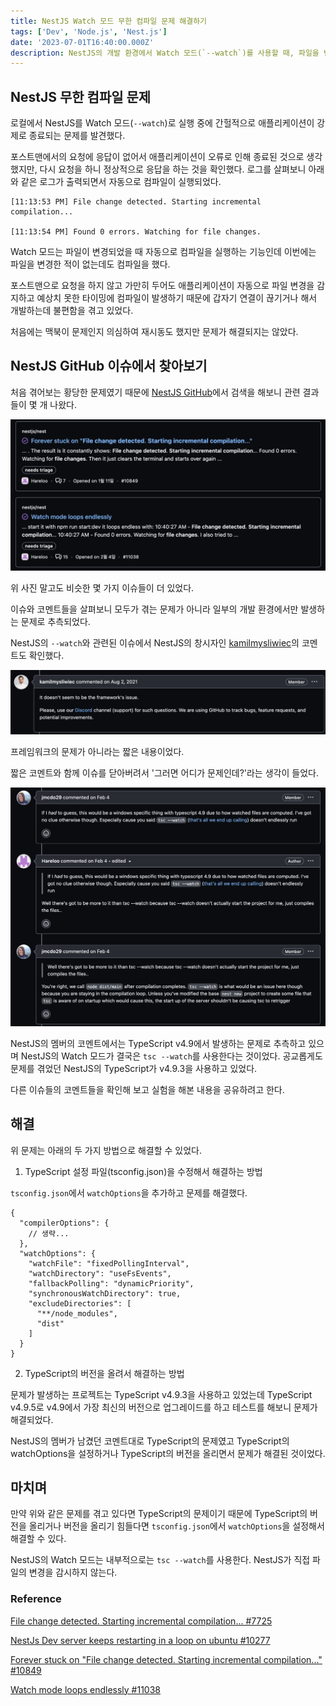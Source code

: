 ```yaml
---
title: NestJS Watch 모드 무한 컴파일 문제 해결하기
tags: ['Dev', 'Node.js', 'Nest.js']
date: '2023-07-01T16:40:00.000Z'
description: NestJS의 개발 환경에서 Watch 모드(`--watch`)를 사용할 때, 파일을 변경하지 않았음에도 불구하고 watch 모드에서 끝없이 컴파일이 반복되는 문제에 대한 해결 방법을 설명합니다.
---
```


## NestJS 무한 컴파일 문제

로컬에서 NestJS를 Watch 모드(`--watch`)로 실행 중에 간헐적으로 애플리케이션이 강제로 종료되는 문제를 발견했다.

포스트맨에서의 요청에 응답이 없어서 애플리케이션이 오류로 인해 종료된 것으로 생각했지만, 다시 요청을 하니 정상적으로 응답을 하는 것을 확인했다. 로그를 살펴보니 아래와 같은 로그가 출력되면서 자동으로 컴파일이 실행되었다.

```
[11:13:53 PM] File change detected. Starting incremental compilation...

[11:13:54 PM] Found 0 errors. Watching for file changes.
```

Watch 모드는 파일이 변경되었을 때 자동으로 컴파일을 실행하는 기능인데 이번에는 파일을 변경한 적이 없는데도 컴파일을 했다.

포스트맨으로 요청을 하지 않고 가만히 두어도 애플리케이션이 자동으로 파일 변경을 감지하고 예상치 못한 타이밍에 컴파일이 발생하기 때문에 갑자기 연결이 끊기거나 해서 개발하는데 불편함을 겪고 있었다.

처음에는 맥북이 문제인지 의심하여 재시동도 했지만 문제가 해결되지는 않았다.

## NestJS GitHub 이슈에서 찾아보기

처음 겪어보는 황당한 문제였기 때문에 [NestJS GitHub](https://github.com/nestjs)에서 검색을 해보니 관련 결과들이 몇 개 나왔다.

![nestjs-watch-issues-1](./nestjs-watch-issues-1.png)

위 사진 말고도 비슷한 몇 가지 이슈들이 더 있었다.

이슈와 코멘트들을 살펴보니 모두가 겪는 문제가 아니라 일부의 개발 환경에서만 발생하는 문제로 추측되었다.

NestJS의 `--watch`와 관련된 이슈에서 NestJS의 창시자인 [kamilmysliwiec](https://github.com/kamilmysliwiec)의 코멘트도 확인했다.

![nestjs-watch-issues-2](./nestjs-watch-issues-2.png)

프레임워크의 문제가 아니라는 짧은 내용이었다.

짧은 코멘트와 함께 이슈를 닫아버려서 '그러면 어디가 문제인데?'라는 생각이 들었다.

![nestjs-watch-issues-3](./nestjs-watch-issues-3.png)

NestJS의 멤버의 코멘트에서는 TypeScript v4.9에서 발생하는 문제로 추측하고 있으며 NestJS의 Watch 모드가 결국은 `tsc --watch`를 사용한다는 것이었다. 공교롭게도 문제를 겪었던 NestJS의 TypeScript가 v4.9.3을 사용하고 있었다.

다른 이슈들의 코멘트들을 확인해 보고 실험을 해본 내용을 공유하려고 한다.

## 해결

위 문제는 아래의 두 가지 방법으로 해결할 수 있었다.

1. TypeScript 설정 파일(tsconfig.json)을 수정해서 해결하는 방법

`tsconfig.json`에서 `watchOptions`을 추가하고 문제를 해결했다.

```
{
  "compilerOptions": {
    // 생략...
  },
  "watchOptions": {
    "watchFile": "fixedPollingInterval",
    "watchDirectory": "useFsEvents",
    "fallbackPolling": "dynamicPriority",
    "synchronousWatchDirectory": true,
    "excludeDirectories": [
      "**/node_modules",
      "dist"
    ]
  }
}
```

2. TypeScript의 버전을 올려서 해결하는 방법

문제가 발생하는 프로젝트는 TypeScript v4.9.3을 사용하고 있었는데 TypeScript v4.9.5로 v4.9에서 가장 최신의 버전으로 업그레이드를 하고 테스트를 해보니 문제가 해결되었다.

NestJS의 멤버가 남겼던 코멘트대로 TypeScript의 문제였고 TypeScript의 watchOptions을 설정하거나 TypeScript의 버전을 올리면서 문제가 해결된 것이었다.

## 마치며

만약 위와 같은 문제를 겪고 있다면 TypeScript의 문제이기 때문에 TypeScript의 버전을 올리거나 버전을 올리기 힘들다면 `tsconfig.json`에서 `watchOptions`을 설정해서 해결할 수 있다.

NestJS의 Watch 모드는 내부적으로는 `tsc --watch`를 사용한다. NestJS가 직접 파일의 변경을 감시하지 않는다.

### Reference

[File change detected. Starting incremental compilation... #7725](https://github.com/nestjs/nest/issues/7725)

[NestJs Dev server keeps restarting in a loop on ubuntu #10277](https://github.com/nestjs/nest/issues/10277)

[Forever stuck on "File change detected. Starting incremental compilation..." #10849](https://github.com/nestjs/nest/issues/10849)

[Watch mode loops endlessly #11038](https://github.com/nestjs/nest/issues/11038)
